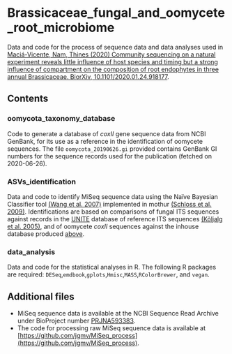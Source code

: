# Brassicaceae_fungal_and_oomycete_root_microbiome
Data and code for the process of sequence data and data analyses used in [Maciá-Vicente, Nam, Thines (2020) Community sequencing on a natural experiment reveals little influence of host species and timing but a strong influence of compartment on the composition of root endophytes in three annual Brassicaceae. BiorXiv, 10.1101/2020.01.24.918177](https://doi.org/10.1101/2020.01.24.918177).

## Contents
### oomycota_taxonomy_database
Code to generate a database of *coxII* gene sequence data from NCBI GenBank, for its use as a reference in the identification of oomycete sequences. The file `oomycota_20190626.gi` provided contains GenBank GI numbers for the sequence records used for the publication (fetched on 2020-06-26).

### ASVs_identification
Data and code to identify MiSeq sequence data using the Naïve Bayesian Classifier tool [(Wang et al. 2007)](https://doi.org/10.1128/AEM.00062-07) implemented in mothur [(Schloss et al. 2009)](https://doi.org/10.1128/AEM.01541-09). Identifications are based on comparisons of fungal ITS sequences against records in the [UNITE](https://unite.ut.ee/) database of reference ITS sequences [(Kõljalg et al. 2005)](https://doi.org/10.1111/j.1469-8137.2005.01376.x), and of oomycete *coxII* sequences against the inhouse database produced [above](https://github.com/jgmv/Brassicaceae_fungal_and_oomycete_root_microbiome/tree/master/oomycota_taxonomy_database).

### data_analysis
Data and code for the statistical analyses in R. The following R packages are required: `DESeq`,`emdbook`,`gplots`,`Hmisc`,`MASS`,`RColorBrewer`, and `vegan`.

## Additional files
* MiSeq sequence data is available at the NCBI Sequence Read Archive under BioProject number [PRJNA593383](https://www.ncbi.nlm.nih.gov/bioproject/593383).
* The code for processing raw MiSeq sequence data is available at [https://github.com/jgmv/MiSeq_process](https://github.com/jgmv/MiSeq_process).
